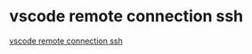 # vscode remote connection ssh
[vscode remote connection ssh](https://aiwithcloud.com/2022/09/19/vscode_remote_connection_ssh/)